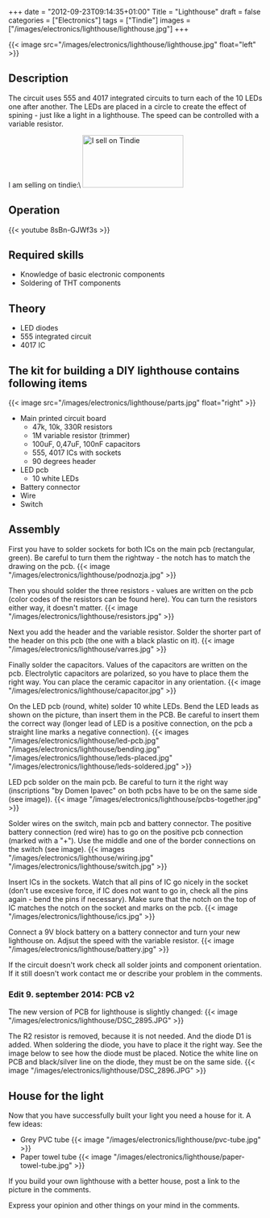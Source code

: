 +++
date = "2012-09-23T09:14:35+01:00"
Title = "Lighthouse"
draft = false
categories = ["Electronics"]
tags = ["Tindie"]
images = ["/images/electronics/lighthouse/lighthouse.jpg"]
+++

{{< image src="/images/electronics/lighthouse/lighthouse.jpg" float="left" >}}
## Description
The circuit uses 555 and 4017 integrated circuits to turn each of the 10 LEDs one after another. The LEDs are placed in a circle to create the effect of spining - just like a light in a lighthouse. The speed can be controlled with a variable resistor.

I am selling on tindie:\\
<a href="https://www.tindie.com/stores/matematik/?ref=offsite_badges&amp;utm_source=sellers_matematik&amp;utm_medium=badges&amp;utm_campaign=badge_large"><img alt="I sell on Tindie" height="104" src="https://d2ss6ovg47m0r5.cloudfront.net/badges/tindie-larges.png" width="200"></a>

## Operation
{{< youtube 8sBn-GJWf3s >}}

## Required skills
- Knowledge of basic electronic components
- Soldering of THT components

## Theory
- LED diodes
- 555 integrated circuit
- 4017 IC

## The kit for building a DIY lighthouse contains following items
{{< image src="/images/electronics/lighthouse/parts.jpg" float="right" >}}

- Main printed circuit board
	- 47k, 10k, 330R resistors
	- 1M variable resistor (trimmer)
	- 100uF, 0,47uF, 100nF capacitors
	- 555, 4017 ICs with sockets
	- 90 degrees header
- LED pcb
	- 10 white LEDs
- Battery connector
- Wire
- Switch

## Assembly

First you have to solder sockets for both ICs on the main pcb (rectangular, green). Be careful to turn them the rightway - the notch has to match the drawing on the pcb.
{{< image "/images/electronics/lighthouse/podnozja.jpg" >}}

Then you should solder the three resistors - values are written on the pcb (color codes of the resistors can be found here). You can turn the resistors either way, it doesn't matter.
{{< image "/images/electronics/lighthouse/resistors.jpg" >}}

Next you add the header and the variable resistor. Solder the shorter part of the header on this pcb (the one with a black plastic on it).
{{< image "/images/electronics/lighthouse/varres.jpg" >}}

Finally solder the capacitors. Values of the capacitors are written on the pcb. Electrolytic capacitors are polarized, so you have to place them the right way. You can place the ceramic capacitor in any orientation.
{{< image "/images/electronics/lighthouse/capacitor.jpg" >}}

On the LED pcb (round, white) solder 10 white LEDs. Bend the LED leads as shown on the picture, than insert them in the PCB. Be careful to insert them the correct way (longer lead of LED is a positive connection, on the pcb a straight line marks a negative connection).
{{< images "/images/electronics/lighthouse/led-pcb.jpg" "/images/electronics/lighthouse/bending.jpg" "/images/electronics/lighthouse/leds-placed.jpg" "/images/electronics/lighthouse/leds-soldered.jpg" >}}

LED pcb solder on the main pcb. Be careful to turn it the right way (inscriptions "by Domen Ipavec" on both pcbs have to be on the same side (see image)).
{{< image "/images/electronics/lighthouse/pcbs-together.jpg" >}}

Solder wires on the switch, main pcb and battery connector. The positive battery connection (red wire) has to go on the positive pcb connection (marked with a "+"). Use the middle and one of the border connections on the switch (see image).
{{< images "/images/electronics/lighthouse/wiring.jpg" "/images/electronics/lighthouse/switch.jpg" >}}

Insert ICs in the sockets. Watch that all pins of IC go nicely in the socket (don't use excesive force, if IC does not want to go in, check all the pins again - bend the pins if necessary). Make sure that the notch on the top of IC matches the notch on the socket and marks on the pcb.
{{< image "/images/electronics/lighthouse/ics.jpg" >}}

Connect a 9V block battery on a battery connector and turn your new lighthouse on. Adjsut the speed with the variable resistor.
{{< image "/images/electronics/lighthouse/battery.jpg" >}}

If the circuit doesn't work check all solder joints and component orientation. If it still doesn't work contact me or describe your problem in the comments.

### Edit 9. september 2014: PCB v2

The new version of PCB for lighthouse is slightly changed:
{{< image "/images/electronics/lighthouse/DSC_2895.JPG" >}}

The R2 resistor is removed, because it is not needed. And the diode D1 is added. When soldering the diode, you have to place it the right way. See the image below to see how the diode must be placed. Notice the white line on PCB and black/silver line on the diode, they must be on the same side.
{{< image "/images/electronics/lighthouse/DSC_2896.JPG" >}}

## House for the light

Now that you have successfully built your light you need a house for it. A few ideas:

- Grey PVC tube
{{< image "/images/electronics/lighthouse/pvc-tube.jpg" >}}
- Paper towel tube
{{< image "/images/electronics/lighthouse/paper-towel-tube.jpg" >}}

If you build your own lighthouse with a better house, post a link to the picture in the comments.

Express your opinion and other things on your mind in the comments.
